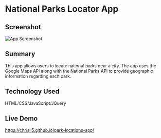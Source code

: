 # National Parks Locator App

## Screenshot
![App Screenshot](https://github.com/chrisli5/park-locations-app/blob/master/National_Park_Locator.png)
## Summary
This app allows users to locate national parks near a city. The app uses the Google Maps API along with the National Parks API to provide geographic information regarding each park.

## Technology Used
HTML/CSS/JavaScript/JQuery

## Live Demo
https://chrisli5.github.io/park-locations-app/
